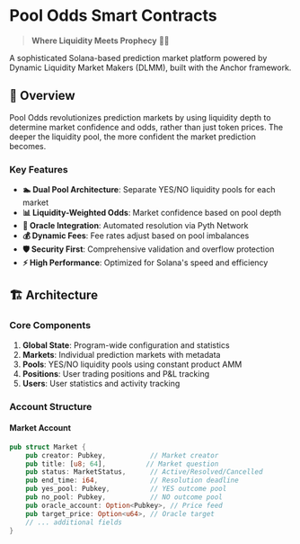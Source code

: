 # Pool Odds Smart Contracts

> **Where Liquidity Meets Prophecy** 🔮💧

A sophisticated Solana-based prediction market platform powered by Dynamic Liquidity Market Makers (DLMM), built with the Anchor framework.

## 🌟 Overview

Pool Odds revolutionizes prediction markets by using liquidity depth to determine market confidence and odds, rather than just token prices. The deeper the liquidity pool, the more confident the market prediction becomes.

### Key Features

- **🏊 Dual Pool Architecture**: Separate YES/NO liquidity pools for each market
- **📊 Liquidity-Weighted Odds**: Market confidence based on pool depth
- **🔮 Oracle Integration**: Automated resolution via Pyth Network
- **💰 Dynamic Fees**: Fee rates adjust based on pool imbalances
- **🛡️ Security First**: Comprehensive validation and overflow protection
- **⚡ High Performance**: Optimized for Solana's speed and efficiency

## 🏗️ Architecture

### Core Components

1. **Global State**: Program-wide configuration and statistics
2. **Markets**: Individual prediction markets with metadata
3. **Pools**: YES/NO liquidity pools using constant product AMM
4. **Positions**: User trading positions and P&L tracking
5. **Users**: User statistics and activity tracking

### Account Structure

#### Market Account
```rust
pub struct Market {
    pub creator: Pubkey,           // Market creator
    pub title: [u8; 64],          // Market question
    pub status: MarketStatus,      // Active/Resolved/Cancelled
    pub end_time: i64,             // Resolution deadline
    pub yes_pool: Pubkey,          // YES outcome pool
    pub no_pool: Pubkey,           // NO outcome pool
    pub oracle_account: Option<Pubkey>, // Price feed
    pub target_price: Option<u64>, // Oracle target
    // ... additional fields
}

